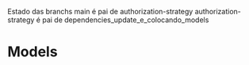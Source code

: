 Estado das branchs
   main é pai de authorization-strategy
      authorization-strategy é pai de dependencies_update_e_colocando_models
# Models

